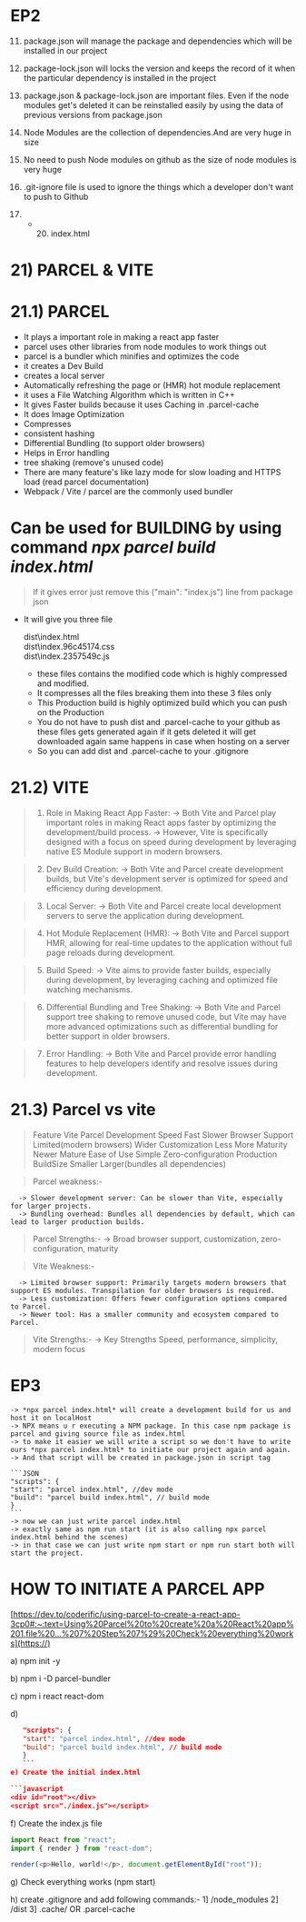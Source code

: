 # EP2

11) package.json will manage the package and dependencies which will be installed in our project
12) package-lock.json will locks the version and keeps the record of it when the particular dependency is installed in the project
13) package.json & package-lock.json are important files. Even if the node modules get's deleted it can be reinstalled easily by using the data of previous versions from package.json

14) Node Modules are the collection of dependencies.And are very huge in size
15) No need to push Node modules on github as the size of node modules is very huge
16) .git-ignore file is used to ignore the things which a developer don't want to push to Github
17) - 20) index.html

# 21) PARCEL & VITE

# 21.1) PARCEL
- It plays a important role in making a react app faster
- parcel uses other libraries from node modules to work things out
- parcel is a bundler which minifies and optimizes the code
- it creates a Dev Build
- creates a local server
- Automatically refreshing the page or (HMR) hot module replacement
- it uses a File Watching Algorithm which is written in C++
- It gives Faster builds because it uses Caching in .parcel-cache
- It does Image Optimization
- Compresses
- consistent hashing
- Differential Bundling (to support older browsers)
- Helps in Error handling
- tree shaking (remove's unused code)
- There are many feature's like lazy mode for slow loading and HTTPS load (read parcel documentation)
- Webpack / Vite / parcel are the commonly used bundler

# Can be used for BUILDING by using command _npx parcel build index.html_

> If it gives error just remove this ("main": "index.js") line from package json

- It will give you three file

  dist\index.html  
   dist\index.96c45174.css  
   dist\index.2357549c.js

  - these files contains the modified code which is highly compressed and modified.
  - It compresses all the files breaking them into these 3 files only
  - This Production build is highly optimized build which you can push on the Production

  * You do not have to push dist and .parcel-cache to your github as these files gets generated again if it gets deleted it will get downloaded again same happens in case when hosting on a server
  * So you can add dist and .parcel-cache to your .gitignore

# 21.2) VITE

> 1. Role in Making React App Faster:
        -> Both Vite and Parcel play important roles in making React apps faster by optimizing the development/build process. 
        -> However, Vite is specifically designed with a focus on speed during development by leveraging native ES Module support in modern browsers.

> 2. Dev Build Creation:
        -> Both Vite and Parcel create development builds, but Vite's development server is optimized for speed and efficiency during development.

> 3. Local Server:
         -> Both Vite and Parcel create local development servers to serve the application during development.

> 4. Hot Module Replacement (HMR):
        -> Both Vite and Parcel support HMR, allowing for real-time updates to the application without full page reloads during development.

> 5. Build Speed:
        -> Vite aims to provide faster builds, especially during development, by leveraging caching and optimized file watching mechanisms.

> 6. Differential Bundling and Tree Shaking:
        -> Both Vite and Parcel support tree shaking to remove unused code, but Vite may have more advanced optimizations such as differential bundling for better support in older browsers.
        
> 7. Error Handling:
        -> Both Vite and Parcel provide error handling features to help developers identify and resolve issues during development.

# 21.3) Parcel vs vite

>Feature              Vite                       Parcel
Development Speed     Fast	                     Slower
Browser Support	      Limited(modern browsers)	 Wider
Customization         Less	                     More
Maturity	            Newer	                     Mature
Ease of Use           Simple	                 Zero-configuration
Production BuildSize Smaller                    Larger(bundles all dependencies)


> Parcel weakness:-

      -> Slower development server: Can be slower than Vite, especially for larger projects.
      -> Bundling overhead: Bundles all dependencies by default, which can lead to larger production builds.

>Parcel Strengths:-
      -> Broad browser support, customization, zero-configuration, maturity
      
> Vite Weakness:-

      -> Limited browser support: Primarily targets modern browsers that support ES modules. Transpilation for older browsers is required.
      -> Less customization: Offers fewer configuration options compared to Parcel.
      -> Newer tool: Has a smaller community and ecosystem compared to Parcel.

> Vite Strengths:-
      -> Key Strengths	Speed, performance, simplicity, modern focus

   # EP3
    -> *npx parcel index.html* will create a development build for us and host it on localHost
    -> NPX means u r executing a NPM package. In this case npm package is parcel and giving source file as index.html
    -> to make it easier we will write a script so we don't have to write ours *npx parcel index.html* to initiate our project again and again.
    -> And that script will be created in package.json in script tag

    ```JSON
    "scripts": {
    "start": "parcel index.html", //dev mode
    "build": "parcel build index.html", // build mode
    }
    ```
    -> now we can just write parcel index.html
    -> exactly same as npm run start (it is also calling npx parcel index.html behind the scenes)
    -> in that case we can just write npm start or npm run start both will start the project.
      
# HOW TO INITIATE A PARCEL APP

[https://dev.to/coderific/using-parcel-to-create-a-react-app-3cp0#:~:text=Using%20Parcel%20to%20create%20a%20React%20app%201,file%20...%207%20Step%207%29%20Check%20everything%20works](https://)

a) npm init -y
    <!-- Choose following before installing node modules
         package name: (leave as it is)
         version: (leave as it is)
         description: (leave as it is)
         entry point: (leave as it is)
         test command: jest
         git repository: (https://github.com/AmanSuryavanshi-1/Food_Clone.git)
         keywords: React, AmanSuryavanshi
         author: Aman Suryavanshi (AS)
         license:(ISC)                                                       -->

b) npm i -D parcel-bundler

c) npm i react react-dom

d) <!--^ Open the package.json file, and in the "scripts" section add the following "start" script. -->

   ```JSON
      "scripts": {
      "start": "parcel index.html", //dev mode
      "build": "parcel build index.html", // build mode
      }
      ```
e) Create the initial index.html

```javascript
<div id="root"></div>
<script src="./index.js"></script>
```

f) Create the index.js file

```javascript
import React from "react";
import { render } from "react-dom";

render(<p>Hello, world!</p>, document.getElementById("root"));
```

g) Check everything works (npm start)

h) create .gitignore and add following commands:-
      1] /node_modules
      2] /dist
      3] .cache/ OR .parcel-cache
        

